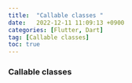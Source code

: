 ```yaml
---
title:  "Callable classes "  
date:   2022-12-11 11:09:13 +0900
categories: [Flutter, Dart]
tag: [Callable classes]
toc: true
---
```

### Callable classes

